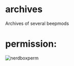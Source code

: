 # archives
Archives of several beepmods

# permission:

![nerdboxperm](https://github.com/ultraabox/archives/assets/137341681/d6d6e95f-33df-4f5f-b4ed-38590888804b)
